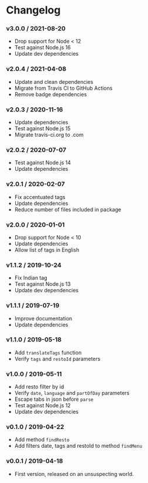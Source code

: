 Changelog
=========

### v3.0.0 / 2021-08-20

  - Drop support for Node < 12
  - Test against Node.js 16
  - Update dev dependencies

### v2.0.4 / 2021-04-08

  - Update and clean dependencies
  - Migrate from Travis CI to GitHub Actions
  - Remove badge dependencies  

### v2.0.3 / 2020-11-16

  - Update dependencies
  - Test against Node.js 15
  - Migrate travis-ci.org to .com

### v2.0.2 / 2020-07-07

  - Test against Node.js 14
  - Update dependencies

### v2.0.1 / 2020-02-07

  - Fix accentuated tags
  - Update dependencies
  - Reduce number of files included in package

### v2.0.0 / 2020-01-01

  - Drop support for Node < 10
  - Update dependencies
  - Allow list of tags in English

### v1.1.2 / 2019-10-24

  - Fix Indian tag
  - Test against Node.js 13
  - Update dev dependencies

### v1.1.1 / 2019-07-19

  - Improve documentation
  - Update dependencies

### v1.1.0 / 2019-05-18

  - Add `translateTags` function
  - Verify `tags` and `restoId` parameters

### v1.0.0 / 2019-05-11

  - Add resto filter by id
  - Verify `date`, `language` and `partOfDay` parameters
  - Escape tabs in json before `parse`
  - Test against Node.js 12
  - Update dev dependencies

### v0.1.0 / 2019-04-22

  - Add method `findResto`
  - Add filters date, tags and restoId to method `findMenu`

### v0.0.1 / 2019-04-18

  - First version, released on an unsuspecting world.
